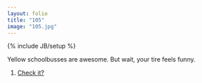 ```yaml
---
layout: folio
title: "105"
image: "105.jpg"
---
```

{% include JB/setup %}

<div class="copy">
	<p>Yellow schoolbusses are awesome. But wait, your tire feels funny.</p>
</div>

<div class="choice">
	<ol>
		<li><a href="106.html">
			Check it?
		</a></li>
	</ol>
</div>